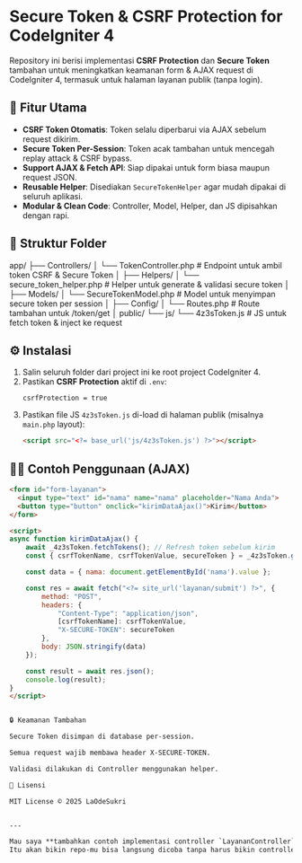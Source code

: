 # Secure Token & CSRF Protection for CodeIgniter 4

Repository ini berisi implementasi **CSRF Protection** dan **Secure Token** tambahan untuk meningkatkan keamanan form & AJAX request di CodeIgniter 4, termasuk untuk halaman layanan publik (tanpa login).

## 🚀 Fitur Utama
- **CSRF Token Otomatis**: Token selalu diperbarui via AJAX sebelum request dikirim.
- **Secure Token Per-Session**: Token acak tambahan untuk mencegah replay attack & CSRF bypass.
- **Support AJAX & Fetch API**: Siap dipakai untuk form biasa maupun request JSON.
- **Reusable Helper**: Disediakan `SecureTokenHelper` agar mudah dipakai di seluruh aplikasi.
- **Modular & Clean Code**: Controller, Model, Helper, dan JS dipisahkan dengan rapi.

## 📂 Struktur Folder

app/
├── Controllers/
│ └── TokenController.php # Endpoint untuk ambil token CSRF & Secure Token
│
├── Helpers/
│ └── secure_token_helper.php # Helper untuk generate & validasi secure token
│
├── Models/
│ └── SecureTokenModel.php # Model untuk menyimpan secure token per session
│
├── Config/
│ └── Routes.php # Route tambahan untuk /token/get
│
public/
└── js/
└── 4z3sToken.js # JS untuk fetch token & inject ke request


## ⚙️ Instalasi
1. Salin seluruh folder dari project ini ke root project CodeIgniter 4.
2. Pastikan **CSRF Protection** aktif di `.env`:
    ```env
    csrfProtection = true
    ```
3. Pastikan file JS `4z3sToken.js` di-load di halaman publik (misalnya `main.php` layout):
    ```html
    <script src="<?= base_url('js/4z3sToken.js') ?>"></script>
    ```

## 🧑‍💻 Contoh Penggunaan (AJAX)
```html
<form id="form-layanan">
  <input type="text" id="nama" name="nama" placeholder="Nama Anda">
  <button type="button" onclick="kirimDataAjax()">Kirim</button>
</form>

<script>
async function kirimDataAjax() {
    await _4z3sToken.fetchTokens(); // Refresh token sebelum kirim
    const { csrfTokenName, csrfTokenValue, secureToken } = _4z3sToken.getTokens();

    const data = { nama: document.getElementById('nama').value };

    const res = await fetch("<?= site_url('layanan/submit') ?>", {
        method: "POST",
        headers: {
            "Content-Type": "application/json",
            [csrfTokenName]: csrfTokenValue,
            "X-SECURE-TOKEN": secureToken
        },
        body: JSON.stringify(data)
    });

    const result = await res.json();
    console.log(result);
}
</script>


🔒 Keamanan Tambahan

Secure Token disimpan di database per-session.

Semua request wajib membawa header X-SECURE-TOKEN.

Validasi dilakukan di Controller menggunakan helper.

🧾 Lisensi

MIT License © 2025 LaOdeSukri


---

Mau saya **tambahkan contoh implementasi controller `LayananController`** sekalian (supaya ada contoh submit data yang benar-benar validasi token + simpan ke DB)?  
Itu akan bikin repo-mu bisa langsung dicoba tanpa harus bikin controller baru.
